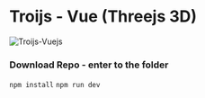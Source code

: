 # Troijs - Vue (Threejs 3D)


![Troijs-Vuejs](src/assets/troisjs.png "Example Car 3D")

### Download Repo - enter to the folder
`npm install`
`npm run dev`

